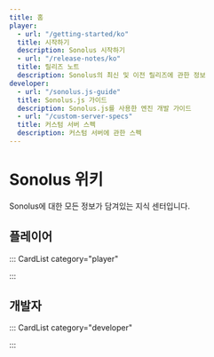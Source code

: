 ```yaml
---
title: 홈
player:
  - url: "/getting-started/ko"
  title: 시작하기
  description: Sonolus 시작하기
  - url: "/release-notes/ko"
  title: 릴리즈 노트
  description: Sonolus의 최신 및 이전 릴리즈에 관한 정보
developer:
  - url: "/sonolus.js-guide"
  title: Sonolus.js 가이드
  description: Sonolus.js를 사용한 엔진 개발 가이드
  - url: "/custom-server-specs"
  title: 커스텀 서버 스펙
  description: 커스텀 서버에 관한 스펙
---
```


# Sonolus 위키

Sonolus에 대한 모든 정보가 담겨있는 지식 센터입니다.

## 플레이어

::: CardList category="player"

:::

## 개발자

::: CardList category="developer"

:::

